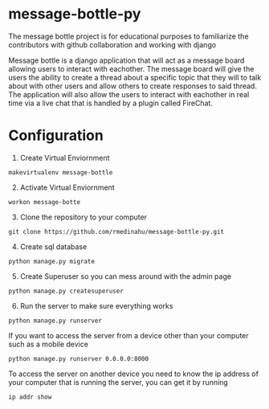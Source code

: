 # message-bottle-py

The message bottle project is for educational purposes to familiarize the contributors with github collaboration and working with django

Message bottle is a django application that will act as a message board allowing users to interact with eachother. The message board will give the users the ability to create a thread about a specific topic that they will to talk about with other users and allow others to create responses to said thread. The application will also allow the users to interact with eachother in real time via a live chat that is handled by a plugin called FireChat. 

# Configuration
1. Create Virtual Enviornment 
```
makevirtualenv message-bottle
```
2. Activate Virtual Enviornment
```
workon message-botte
```
3. Clone the repository to your computer
```
git clone https://github.com/rmedinahu/message-bottle-py.git
```
4. Create sql database
```
python manage.py migrate
```
5. Create Superuser so you can mess around with the admin page
```
python manage.py createsuperuser
```
6. Run the server to make sure everything works
```
python manage.py runserver
```
If you want to access the server from a device other than your computer such as a mobile device
```
python manage.py runserver 0.0.0.0:8000
```
To access the server on another device you need to know the ip address of your computer that is running the server, you can get it by running 
```
ip addr show
```
